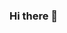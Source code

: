 ### Hi there 👋

<!--
**Peryco39/peryco39** is a ✨ _special_ ✨ repository because its `README.md` (this file) appears on your GitHub profile.
-->
